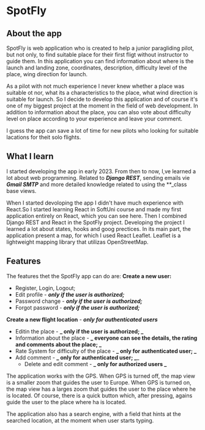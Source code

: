 # SpotFly
 
## About the app

SpotFly is web application who is created to help a junior paragliding pilot, but not only, 
to find suitable place for their first fligt without instructor to guide them. 
In this application you can find information about where is the launch and landing zone, coordinates, 
description, difficulty level of the place, wing direction for launch.

As a pilot with not much experience I never knew whether a place was suitable ot nor, what its a 
characteristics to the place, what wind direction is suitable for launch. So I decide 
to develop this application and of course it's one of my biggest project at the moment in the 
field of web development. In addition to information about the place, you can also vote about difficulty 
level on place according to your experience and leave your comment.

I guess the app can save a lot of time for new pilots who looking for suitable lacations for theit solo
flights.

## What I learn

I started developing the app in early 2023. From then to now, I,ve learned a lot about web programming.
Related to **_Django REST_**, sending emails vie **_Gmail SMTP_** and more detailed knowledge related to using
the **_class base views.

When I started devoloping the app I didn't have much experience with React.So I started learning
React in SoftUni course and made my first application entirely on React, which you can see here. Then
I combined Django REST and React in the SpotFly project. Developing the project I learned a lot about
states, hooks and goog prectices. In its main part, the application present a map, for which I used
React Leaflet. Leaflet is a lightweight mapping library that utilizas OpenStreetMap.

## Features

The features thet the SpotFly app can do are:
**Create a new user:**
 - Register, Login, Logout;
 - Edit profile - ***only if the user is authorized;***
 - Password change - ***only if the user is authorized;***
 - Forgot password - ***only if the user is authorized;***

**Create a new flight location** - ***only for authenticated users***
 - Editin the place - **_ only if the user is authorized; _**
 - Information about the place - **_ everyone can see the details, the rating and comments about the place; _**
 - Rate System for difficulty of the place - **_ only for authenticated user; _**
 - Add comment - **_ only for authenticated user; _**_
   - Delete and edit comment - **_ only for authorized users _**

The application works with the GPS.
When GPS is turned off, the map view is a smaller zoom that guides the user to Europe.
When GPS is turned on, the map view has a larges zoom that guides the user to the
place where he is located. Of course, there is a quick button which, after pressing, agains guide
the user to the place where ha is located.

The application also has a search engine, with a field that hints at the searched location, at the moment
when user starts typing.
